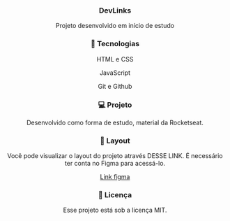 <h3 align="center"> DevLinks </h3>

<p align="center"> Projeto desenvolvido em início de estudo</p>

<h3 align="center">🚀 Tecnologias</h3>

<p align="center">HTML e CSS</p>
<p align="center">JavaScript</p>
<p align="center">Git e Github</p>

<h3 align="center"> 💻 Projeto</h3>
<p align="center">Desenvolvido como forma de estudo, material da Rocketseat.</p>

<h3 align="center"> 🔖 Layout</h3>
<p align="center">Você pode visualizar o layout do projeto através DESSE LINK. É necessário ter conta no Figma para acessá-lo.</p>

<p align="center"><a href="https://www.figma.com/file/vOLWVvkxtLq5SKt2VEY4RT/DevLinks-%E2%80%A2-Projeto-Discover-(Community)?type=design&node-id=10-620&mode=design&t=b5qnbNJPPONIYAA7-0">Link figma</a></p>

<h3 align="center"> 📝 Licença</h3>
<p align="center">Esse projeto está sob a licença MIT.</p>
